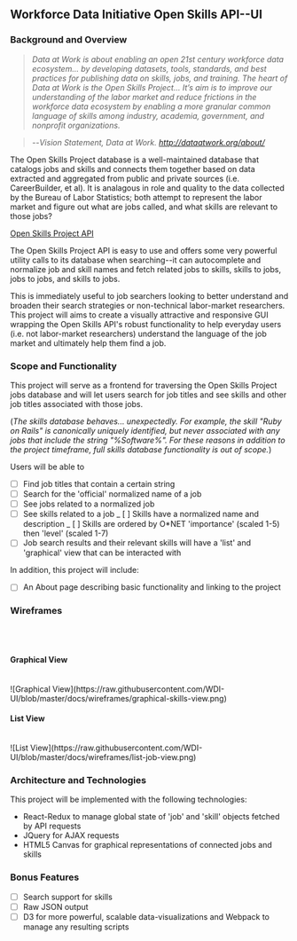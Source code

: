 ## Workforce Data Initiative Open Skills API--UI

### Background and Overview

> _Data at Work is about enabling an open 21st century workforce data
> ecosystem... by developing datasets, tools, standards, and best practices for
> publishing data on skills, jobs, and training. The heart of Data at Work is
> the Open Skills Project... It’s aim is to improve our understanding of the
> labor market and reduce frictions in the workforce data ecosystem by enabling
> a more granular common language of skills among industry, academia,
> government, and nonprofit organizations._

> --<cite>Vision Statement, Data at Work. http://dataatwork.org/about/</cite>

The Open Skills Project database is a well-maintained database that catalogs
jobs and skills and connects them together based on data extracted and
aggregated from public and private sources (i.e. CareerBuilder, et al). It is
analagous in role and quality to the data collected by the Bureau of Labor
Statistics; both attempt to represent the labor market and figure out what are
jobs called, and what skills are relevant to those jobs?

[Open Skills Project API](http://api.dataatwork.org/v1/spec/)

The Open Skills Project API is easy to use and offers some very powerful utility
calls to its database when searching--it can autocomplete and normalize job and
skill names and fetch related jobs to skills, skills to jobs, jobs to jobs, and
skills to jobs.

This is immediately useful to job searchers looking to better understand and
broaden their search strategies or non-technical labor-market researchers. This
project will aims to create a visually attractive and responsive GUI wrapping
the Open Skills API's robust functionality to help everyday users (i.e. not
labor-market researchers) understand the language of the job market and
ultimately help them find a job.

### Scope and Functionality

This project will serve as a frontend for traversing the Open Skills Project
jobs database and will let users search for job titles and see skills and other
job titles associated with those jobs.

(_The skills database behaves... unexpectedly. For example, the skill "Ruby on
Rails" is canonically uniquely identified, but never associated with any jobs
that include the string "%Software%". For these reasons in addition to the
project timeframe, full skills database functionality is out of scope._)

Users will be able to

* [ ] Find job titles that contain a certain string
* [ ] Search for the 'official' normalized name of a job
* [ ] See jobs related to a normalized job
* [ ] See skills related to a job _ [ ] Skills have a normalized name and
      description _ [ ] Skills are ordered by O\*NET 'importance' (scaled 1-5)
      then 'level' (scaled 1-7)
* [ ] Job search results and their relevant skills will have a 'list' and
      'graphical' view that can be interacted with

In addition, this project will include:

* [ ] An About page describing basic functionality and linking to the project

### Wireframes

<br><br>

#### Graphical View

<br>
![Graphical View](https://raw.githubusercontent.com/WDI-UI/blob/master/docs/wireframes/graphical-skills-view.png)
<br>

#### List View

<br>
![List View](https://raw.githubusercontent.com/WDI-UI/blob/master/docs/wireframes/list-job-view.png)
<br>

### Architecture and Technologies

This project will be implemented with the following technologies:

* React-Redux to manage global state of 'job' and 'skill' objects fetched by API
  requests
* JQuery for AJAX requests
* HTML5 Canvas for graphical representations of connected jobs and skills

### Bonus Features

* [ ] Search support for skills
* [ ] Raw JSON output
* [ ] D3 for more powerful, scalable data-visualizations and Webpack to manage
      any resulting scripts
